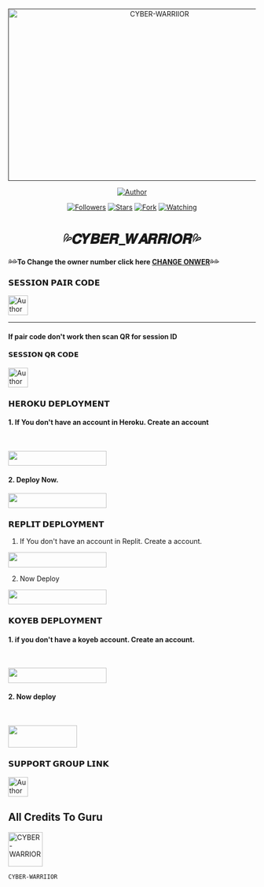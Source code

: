  <p align="center">  
  <a href="">
    <img alt="CYBER-WARRIIOR" width="600" height="350" src="https://i.imgur.com/jQ6Utfj.jpeg">
  </a>
</p>



<p align="center">
<a href="https://github.com/CYBER-WARRIIOR/CYBER-PB"><img title="Author" src="https://img.shields.io/badge/CYBER-PB-black?style=for-the-badge&logo=github"></a>
<p/>

<p align="center">
<a href="https://github.com/CYBER-WARRIIOR?tab=followers"><img title="Followers" src="https://img.shields.io/github/followers/CYBER-WARRIIOR?label=Followers&style=social"></a>
<a href="https://github.com/CYBER-WARRIIOR/CYBER-PB/stargazers/"><img title="Stars" src="https://img.shields.io/github/stars/CYBER-WARRIIOR/CYBER-PB?&style=social"></a>
<a href="https://github.com/CYBER-WARRIIOR/CYBER-PB/network/members"><img title="Fork" src="https://img.shields.io/github/forks/CYBER-WARRIIOR/CYBER-PB?style=social"></a>
<a href="https://github.com/CYBER-WARRIIOR/CYBER-PB/watchers"><img title="Watching" src="https://img.shields.io/github/watchers/CYBER-WARRIIOR/CYBER-PB?label=Watching&style=social"></a>
</p>
 
<h1 align="center">💦𝑪𝒀𝑩𝑬𝑹_𝑾𝑨𝑹𝑹𝑰𝑶𝑹💦</h1>

#### 💦💦To Change the owner number click here [CHANGE ONWER](https://github.com/CYBER-WARRIIOR/CYBER-PB/blob/main/plugins/main-creator.js#L7)💦💦

### 𝗦𝗘𝗦𝗦𝗜𝗢𝗡 𝗣𝗔𝗜𝗥 𝗖𝗢𝗗𝗘
<p align="left">
<a href="https://replit.com/@iycwwwuaaipgfjs/Prince-PairCode?v=1"><img height= "40" title="Author" src="https://img.shields.io/badge/SESSION ID-black?style=for-the-badge&logo=replit"></a>
<p/>

****
#### If pair code don't work then scan QR for session ID


#### 𝗦𝗘𝗦𝗦𝗜𝗢𝗡 𝗤𝗥 𝗖𝗢𝗗𝗘
<a href="https://princebotqr.onrender.com/"><img height= "40" title="Author" src="https://img.shields.io/badge/SESSION ID-black?style=for-the-badge&logo=render"></a>
<p/>


### 𝗛𝗘𝗥𝗢𝗞𝗨 𝗗𝗘𝗣𝗟𝗢𝗬𝗠𝗘𝗡𝗧

#### 1. If You don't have an account in Heroku. Create an account
<br>   <p align="left"><a href="https://signup.heroku.com"> <img src="https://img.shields.io/badge/heroku%20Account-black?style=for-the-badge&logo=heroku" width="200" height="30.45"/></a></p>
       
       
   #### 2. Deploy Now.
   <p align="left"><a href="https://heroku.com/deploy?template=https://github.com/CYBER-WARRIIOR/CYBER-PB"> <img src="https://img.shields.io/badge/Heroku%20Deploy-black?style=for-the-badge&logo=heroku" width="200" height="30.45"/></a></p>



### 𝗥𝗘𝗣𝗟𝗜𝗧 𝗗𝗘𝗣𝗟𝗢𝗬𝗠𝗘𝗡𝗧

1. If You don't have an account in Replit. Create a account.
    <br>
<p align="left"><a href="https://replit.com/signup"> <img src="https://img.shields.io/badge/replit%20Account-black?style=for-the-badge&logo=replit" width="200" height="30.45"/></a></p>

2. Now Deploy
    <br>
<p align="left"><a href="https://repl.it/github/CYBER-WARRIIOR/CYBER-PB"> <img src="https://img.shields.io/badge/replit%20Deploy-black?style=for-the-badge&logo=replit" width="200" height="30.45"/></a></p>

### 𝗞𝗢𝗬𝗘𝗕 𝗗𝗘𝗣𝗟𝗢𝗬𝗠𝗘𝗡𝗧

#### 1. if you don't have a koyeb account. Create an account.
   <br>
   <p align="left"><a href="https://app.koyeb.com/auth/signup"> <img src="https://img.shields.io/badge/Koyeb account-black?style=for-the-badge&logo=koyeb" width="200" height="30.45"/></a></p>

#### 2. Now deploy
   <br>
  <p align="left"><a href="https://app.koyeb.com/apps/deploy?type=git&repository=github.com%2FCYBER-WARRIIOR%2FCYBER-PB&branch=main&nameprincegds&builder=dockerfile&env[DATABASE_URL]=&env[SESSION_ID]=your+sessionid+here&env[PREFIX]=!&env[MODE]=public&env=[autoRead]=false&env[statusview]=false&env[REMOVEBG_KEY]=your+rmbg+key&env[antidelete]=false"> <img src="https://www.koyeb.com/static/images/deploy/button.svg" width="140" height="45.45"/></a></p>


### 𝗦𝗨𝗣𝗣𝗢𝗥𝗧 𝗚𝗥𝗢𝗨𝗣 𝗟𝗜𝗡𝗞



   <p align="left">
      <a href="https://wa.me/923140053156"><img height= "40" length= "10" title="Author" src="https://img.shields.io/badge/Support Contact-25D366?style=for-the-badge&logo=whatsApp&logoColor=white"></a>
     <p/>



 


<h2 align="left">All Credits To Guru </h2>

<a href="https://github.com/CYBER-WARRIIOR "><img src="https://github.com/CYBER-WARRIIOR.png" width="70" height="70" alt="CYBER-WARRIOR"/></a>
  
`CYBER-WARRIIOR`

